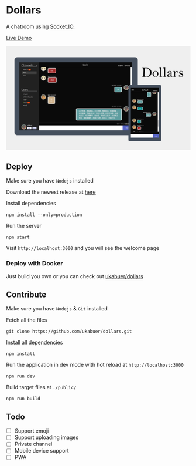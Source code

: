 # Dollars
A chatroom using [Socket.IO](https://socket.io).

[Live Demo](https://dollars.arukascloud.io)

![screenshot](./screenshots/screenshot.png)

## Deploy
Make sure you have `Nodejs` installed

Download the newest release at [here](https://github.com/ukabuer/dollars/releases/latest)

Install dependencies
```
npm install --only=production
```

Run the server
```
npm start
```

Visit `http://localhost:3000` and you will see the welcome page

### Deploy with Docker
Just build you own or you can check out [ukabuer/dollars](https://hub.docker.com/r/ukabuer/dollars/)

## Contribute
Make sure you have `Nodejs` & `Git` installed

Fetch all the files
```
git clone https://github.com/ukabuer/dollars.git
```

Install all dependencies
```
npm install
```

Run the application in dev mode with hot reload at `http://localhost:3000`
```
npm run dev
```

Build target files at `./public/`
```
npm run build
```

## Todo
- [ ] Support emoji
- [ ] Support uploading images
- [ ] Private channel
- [ ] Mobile device support
- [ ] PWA